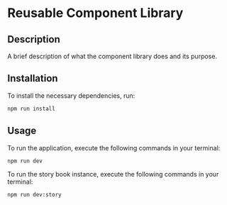 # Reusable Component Library

## Description

A brief description of what the component library does and its purpose.

## Installation

To install the necessary dependencies, run:

```bash
npm run install
```

## Usage

To run the application, execute the following commands in your terminal:

```bash
npm run dev
```

To run the story book instance, execute the following commands in your terminal:

```bash
npm run dev:story
```
